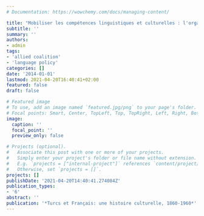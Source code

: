 ```yaml
---
# Documentation: https://wowchemy.com/docs/managing-content/

title: "Mobiliser les compétences linguistiques et culturelles : l'organisation du service de Langues dans l'armée française en Orient pendant la Première Guerre mondiale"
subtitle: ''
summary: ''
authors:
- admin
tags:
- 'allied coalition'
- 'language policy'
categories: []
date: '2014-01-01'
lastmod: 2021-04-20T16:40:41+02:00
featured: false
draft: false

# Featured image
# To use, add an image named `featured.jpg/png` to your page's folder.
# Focal points: Smart, Center, TopLeft, Top, TopRight, Left, Right, BottomLeft, Bottom, BottomRight.
image:
  caption: ''
  focal_point: ''
  preview_only: false

# Projects (optional).
#   Associate this post with one or more of your projects.
#   Simply enter your project's folder or file name without extension.
#   E.g. `projects = ["internal-project"]` references `content/project/deep-learning/index.md`.
#   Otherwise, set `projects = []`.
projects: []
publishDate: '2021-04-20T14:40:41.274084Z'
publication_types:
- '6'
abstract: ''
publication: '*Turcs et Français: une histoire culturelle, 1860-1960*'
---
```

